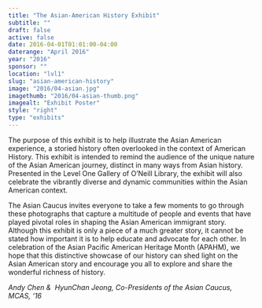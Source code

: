 ```yaml
---
title: "The Asian-American History Exhibit"
subtitle: ""
draft: false
active: false
date: 2016-04-01T01:01:00-04:00
daterange: "April 2016"
year: "2016"
sponsor: ""
location: "lvl1"
slug: "asian-american-history"
image: "2016/04-asian.jpg"
imagethumb: "2016/04-asian-thumb.png"
imagealt: "Exhibit Poster"
style: "right"
type: "exhibits"
---
```


<p>The purpose of this exhibit is to help illustrate   the Asian American experience, a storied history often overlooked in the   context of American History. This exhibit is intended to remind the   audience of the unique nature of the Asian American journey, distinct in   many ways from Asian history. Presented in the Level One Gallery of   O&rsquo;Neill Library, the exhibit will also celebrate the vibrantly diverse   and dynamic communities within the Asian American context. <br>
</p>
<p>The Asian Caucus invites everyone to take a few moments to go through   these photographs that capture a multitude of people and events that   have played pivotal roles in shaping the Asian American immigrant story.   Although this exhibit is only a piece of a much greater story, it   cannot be stated how important it is to help educate and advocate for   each other. In celebration of the Asian Pacific American Heritage Month   (APAHM), we hope that this distinctive showcase of our history can shed   light on the Asian American story and encourage you all to explore and   share the wonderful richness of history.</p>
<p><em>Andy Chen &amp;  HyunChan Jeong, Co-Presidents of the Asian Caucus, MCAS, &lsquo;16</em></p>
